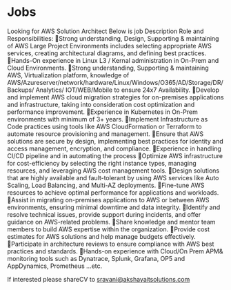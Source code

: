 # Jobs
Looking for AWS Solution Architect
Below is job Description
Role and Responsibilities:
Strong understanding, Design, Supporting & maintaining of AWS Large Project Environments includes selecting appropriate AWS services, creating architectural diagrams, and defining best practices.
Hands-On experience in Linux L3 / Kernal administration in On-Prem and Cloud Environments.
Strong understanding, Supporting & maintaining AWS, Virtualization platform, knowledge of AWS/Azureserver/network/hardware/Linux/Windows/O365/AD/Storage/DR/Backups/
Analytics/ IOT/WEB/Mobile to ensure 24x7 Availability.
Develop and implement AWS cloud migration strategies for on-premises applications and infrastructure, taking into consideration cost optimization and performance improvement.
Experience in Kubernetes in On-Prem environments with minimum of 3+ years.
Implement Infrastructure as Code practices using tools like AWS CloudFormation or Terraform to automate resource provisioning and management.
Ensure that AWS solutions are secure by design, implementing best practices for identity and access management, encryption, and compliance.
Experience in handling CI/CD pipeline and in automating the process
Optimize AWS infrastructure for cost-efficiency by selecting the right instance types, managing resources, and leveraging AWS cost management tools.
Design solutions that are highly available and fault-tolerant by using AWS services like Auto Scaling, Load Balancing, and Multi-AZ deployments.
Fine-tune AWS resources to achieve optimal performance for applications and workloads.
Assist in migrating on-premises applications to AWS or between AWS environments, ensuring minimal downtime and data integrity.
Identify and resolve technical issues, provide support during incidents, and offer guidance on AWS-related problems.
Share knowledge and mentor team members to build AWS expertise within the organization.
Provide cost estimates for AWS solutions and help manage budgets effectively.
Participate in architecture reviews to ensure compliance with AWS best practices and standards.
Hands-on experience with Cloud/On Prem APM& monitoring tools such as Dynatrace, Splunk, Grafana, OP5 and AppDynamics, Prometheus …etc.

If interested please shareCV to sravani@akshayaitsolutions.com
